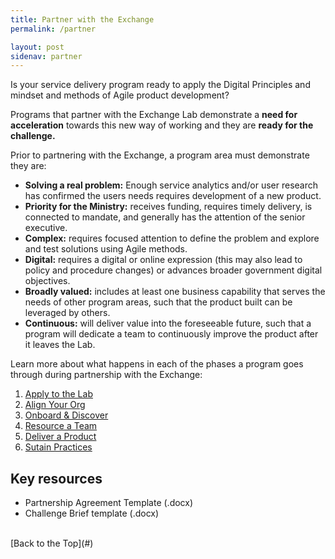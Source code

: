 ```yaml
---
title: Partner with the Exchange
permalink: /partner

layout: post
sidenav: partner
---
```

Is your service delivery program ready to apply the Digital Principles and mindset and methods of Agile product development?

Programs that partner with the Exchange Lab demonstrate a **need for acceleration** towards this new way of working and they are **ready for the challenge.**

Prior to partnering with the Exchange, a program area must demonstrate they are:

- **Solving a real problem:** Enough service analytics and/or user research has confirmed the users needs requires development of a new product.
- **Priority for the Ministry:** receives funding, requires timely delivery, is connected to mandate, and generally has the attention of the senior executive.
- **Complex:** requires focused attention to define the problem and explore and test solutions using Agile methods.
- **Digital:** requires a digital or online expression (this may also lead to policy and procedure changes) or advances broader government digital objectives.
- **Broadly valued:** includes at least one business capability that serves the needs of other program areas, such that the product built can be leveraged by others.
- **Continuous:** will deliver value into the foreseeable future, such that a program will dedicate a team to continuously improve the product after it leaves the Lab.

Learn more about what happens in each of the phases a program goes through during partnership with the Exchange:

1. [Apply to the Lab](/apply)
2. [Align Your Org](/align)
3. [Onboard & Discover](/discover)
4. [Resource a Team](/resource)
5. [Deliver a Product](/deliver)
6. [Sutain Practices](/sustain)

## Key resources
- Partnership Agreement Template (.docx)
- Challenge Brief template (.docx)

<br/>
[Back to the Top](#)
